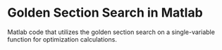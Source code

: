# Golden Section Search in Matlab

Matlab code that utilizes the golden section search on a single-variable function for optimization calculations.
